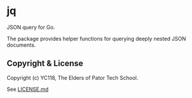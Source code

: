 jq
==

JSON query for Go.

The package provides helper functions for querying deeply nested
JSON documents.


Copyright & License
-------------------

Copyright (c) YC118, The Elders of Pator Tech School.

See [LICENSE.md](LICENSE.md)
